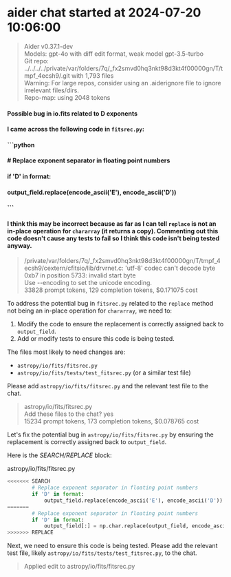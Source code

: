 
# aider chat started at 2024-07-20 10:06:00

> Aider v0.37.1-dev  
> Models: gpt-4o with diff edit format, weak model gpt-3.5-turbo  
> Git repo: ../../../../private/var/folders/7q/_fx2smvd0hq3nkt98d3kt4f00000gn/T/tmpf_4ecsh9/.git with 1,793 files  
> Warning: For large repos, consider using an .aiderignore file to ignore irrelevant files/dirs.  
> Repo-map: using 2048 tokens  

#### Possible bug in io.fits related to D exponents  
#### I came across the following code in ``fitsrec.py``:  
####   
#### ```python  
####         # Replace exponent separator in floating point numbers  
####         if 'D' in format:  
####             output_field.replace(encode_ascii('E'), encode_ascii('D'))  
#### ```  
####   
#### I think this may be incorrect because as far as I can tell ``replace`` is not an in-place operation for ``chararray`` (it returns a copy). Commenting out this code doesn't cause any tests to fail so I think this code isn't being tested anyway.  
> /private/var/folders/7q/_fx2smvd0hq3nkt98d3kt4f00000gn/T/tmpf_4ecsh9/cextern/cfitsio/lib/drvrnet.c: 'utf-8' codec can't decode byte 0xb7 in position 5733: invalid start byte  
> Use --encoding to set the unicode encoding.  
> 33828 prompt tokens, 129 completion tokens, $0.171075 cost  

To address the potential bug in `fitsrec.py` related to the `replace` method not being an in-place operation for `chararray`, we need to:

1. Modify the code to ensure the replacement is correctly assigned back to `output_field`.
2. Add or modify tests to ensure this code is being tested.

The files most likely to need changes are:
- `astropy/io/fits/fitsrec.py`
- `astropy/io/fits/tests/test_fitsrec.py` (or a similar test file)

Please add `astropy/io/fits/fitsrec.py` and the relevant test file to the chat.

> astropy/io/fits/fitsrec.py  
> Add these files to the chat? yes  
> 15234 prompt tokens, 173 completion tokens, $0.078765 cost  

Let's fix the potential bug in `astropy/io/fits/fitsrec.py` by ensuring the replacement is correctly assigned back to `output_field`.

Here is the *SEARCH/REPLACE* block:

astropy/io/fits/fitsrec.py
```python
<<<<<<< SEARCH
        # Replace exponent separator in floating point numbers
        if 'D' in format:
            output_field.replace(encode_ascii('E'), encode_ascii('D'))
=======
        # Replace exponent separator in floating point numbers
        if 'D' in format:
            output_field[:] = np.char.replace(output_field, encode_ascii('E'), encode_ascii('D'))
>>>>>>> REPLACE
```

Next, we need to ensure this code is being tested. Please add the relevant test file, likely `astropy/io/fits/tests/test_fitsrec.py`, to the chat.

> Applied edit to astropy/io/fits/fitsrec.py  
